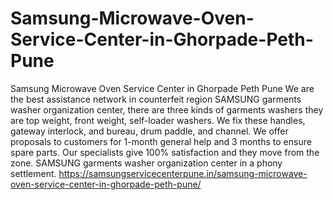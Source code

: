 # Samsung-Microwave-Oven-Service-Center-in-Ghorpade-Peth-Pune
Samsung Microwave Oven Service Center in Ghorpade Peth Pune We are the best assistance network in counterfeit region SAMSUNG  garments washer organization center, there are three kinds of garments washers they are top weight, front weight, self-loader washers. We fix these handles, gateway interlock, and bureau, drum paddle, and channel. We offer proposals to customers for 1-month general help and 3 months to ensure spare parts. Our specialists give 100% satisfaction and they move from the zone. SAMSUNG  garments washer organization center in a phony settlement.  https://samsungservicecenterpune.in/samsung-microwave-oven-service-center-in-ghorpade-peth-pune/
